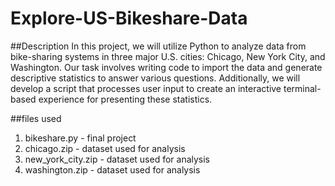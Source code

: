 # Explore-US-Bikeshare-Data

##Description
In this project, we will utilize Python to analyze data from bike-sharing systems in three major U.S. cities: Chicago, New York City, and Washington. Our task involves writing code to import the data and generate descriptive statistics to answer various questions. Additionally, we will develop a script that processes user input to create an interactive terminal-based experience for presenting these statistics.

##files used
1. bikeshare.py - final project
2. chicago.zip - dataset used for analysis
3. new_york_city.zip - dataset used for analysis
4. washington.zip - dataset used for analysis
